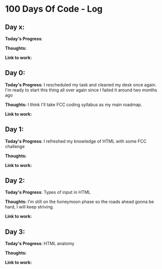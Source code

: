 # 100 Days Of Code - Log

## Day x: 

**Today's Progress**: 

**Thoughts:** 

**Link to work:**


## Day 0: 

**Today's Progress**: I rescheduled my task and cleaned my desk once again. I'm ready to start this thing all over again since  I failed it around two months ago

**Thoughts:** I think I'll take FCC coding syllabus as my main roadmap.

**Link to work:**

## Day 1: 

**Today's Progress**: I refreshed my knowledge of HTML with some FCC challenge

**Thoughts:** 

**Link to work:**

## Day 2: 

**Today's Progress**: Types of input in HTML

**Thoughts:** I'm still on the honeymoon phase so the roads ahead gonna be hard, I will keep striving.

**Link to work:**

## Day 3: 

**Today's Progress**: HTML anatomy

**Thoughts:** 

**Link to work:**
